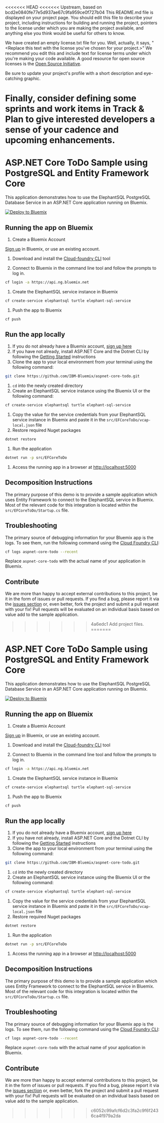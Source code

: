 <<<<<<< HEAD
<<<<<<< Upstream, based on bcd2e0840fe77e5d937ae67c9fa959ce0f727b04
This README.md file is displayed on your project page. You should edit this 
file to describe your project, including instructions for building and 
running the project, pointers to the license under which you are making the 
project available, and anything else you think would be useful for others to
know.

We have created an empty license.txt file for you. Well, actually, it says,
"<Replace this text with the license you've chosen for your project.>" We 
recommend you edit this and include text for license terms under which you're
making your code available. A good resource for open source licenses is the 
[Open Source Initiative](http://opensource.org/).

Be sure to update your project's profile with a short description and 
eye-catching graphic.

Finally, consider defining some sprints and work items in Track & Plan to give 
interested developers a sense of your cadence and upcoming enhancements.
=======
# ASP.NET Core ToDo Sample using PostgreSQL and Entity Framework Core

This application demonstrates how to use the ElephantSQL PostgreSQL Database Service in an ASP.NET Core application running on Bluemix.

[![Deploy to Bluemix](https://bluemix.net/deploy/button.png)](https://bluemix.net/deploy)

## Running the app on Bluemix

1. Create a Bluemix Account

  [Sign up][sign_up] in Bluemix, or use an existing account.

1. Download and install the [Cloud-foundry CLI][cloud_foundry] tool

1. Connect to Bluemix in the command line tool and follow the prompts to log in.

  ```sh
  cf login -a https://api.ng.bluemix.net
  ```

1. Create the ElephantSQL service instance in Bluemix
  ```sh
  cf create-service elephantsql turtle elephant-sql-service
  ```

1. Push the app to Bluemix
  ```sh
  cf push
  ```

## Run the app locally

1. If you do not already have a Bluemix account, [sign up here][sign_up]
1. If you have not already, install ASP.NET Core and the Dotnet CLI by following the [Getting Started][] instructions
1. Clone the app to your local environment from your terminal using the following command:

  ```sh
  git clone https://github.com/IBM-Bluemix/aspnet-core-todo.git
  ```

1. `cd` into the newly created directory
1. Create an ElephantSQL service instance using the Bluemix UI or the following command:

  ```sh
  cf create-service elephantsql turtle elephant-sql-service
  ```

1. Copy the value for the service credentials from your ElephantSQL service instance in Bluemix and paste it in the `src/EFCoreToDo/vcap-local.json` file
1. Restore required Nuget packages

  ```sh
  dotnet restore
  ```

1. Run the application

  ```sh
  dotnet run -p src/EFCoreToDo
  ```

1. Access the running app in a browser at [http://localhost:5000](http://localhost:5000)

## Decomposition Instructions

The primary purpose of this demo is to provide a sample application which uses Entity Framework to connect to the ElephantSQL service in Bluemix.
Most of the relevant code for this integration is located within the `src/EFCoreToDo/Startup.cs` file.

## Troubleshooting

The primary source of debugging information for your Bluemix app is the logs.  To see them, run the following command using the [Cloud Foundry CLI][cloud_foundry]:

```sh
cf logs aspnet-core-todo --recent
```

Replace `aspnet-core-todo` with the actual name of your application in Bluemix.

## Contribute

We are more than happy to accept external contributions to this project, be it in the form of issues or pull requests.  If you find a bug, please report it via the [issues section][repo_issues] or, even better, fork the project and submit a pull request with your fix!  Pull requests will be evaluated on an individual basis based on value add to the sample application.

[Getting Started]: https://www.microsoft.com/net/core
[sign_up]: http://bluemix.net/
[cloud_foundry]: https://github.com/cloudfoundry/cli
[repo_issues]: https://github.com/IBM-Bluemix/aspnet-core-todo/issues
>>>>>>> 4a6edc1 Add project files.
=======
# ASP.NET Core ToDo Sample using PostgreSQL and Entity Framework Core

This application demonstrates how to use the ElephantSQL PostgreSQL Database Service in an ASP.NET Core application running on Bluemix.

[![Deploy to Bluemix](https://bluemix.net/deploy/button.png)](https://bluemix.net/deploy)

## Running the app on Bluemix

1. Create a Bluemix Account

  [Sign up][sign_up] in Bluemix, or use an existing account.

1. Download and install the [Cloud-foundry CLI][cloud_foundry] tool

1. Connect to Bluemix in the command line tool and follow the prompts to log in.

  ```sh
  cf login -a https://api.ng.bluemix.net
  ```

1. Create the ElephantSQL service instance in Bluemix
  ```sh
  cf create-service elephantsql turtle elephant-sql-service
  ```

1. Push the app to Bluemix
  ```sh
  cf push
  ```

## Run the app locally

1. If you do not already have a Bluemix account, [sign up here][sign_up]
1. If you have not already, install ASP.NET Core and the Dotnet CLI by following the [Getting Started][] instructions
1. Clone the app to your local environment from your terminal using the following command:

  ```sh
  git clone https://github.com/IBM-Bluemix/aspnet-core-todo.git
  ```

1. `cd` into the newly created directory
1. Create an ElephantSQL service instance using the Bluemix UI or the following command:

  ```sh
  cf create-service elephantsql turtle elephant-sql-service
  ```

1. Copy the value for the service credentials from your ElephantSQL service instance in Bluemix and paste it in the `src/EFCoreToDo/vcap-local.json` file
1. Restore required Nuget packages

  ```sh
  dotnet restore
  ```

1. Run the application

  ```sh
  dotnet run -p src/EFCoreToDo
  ```

1. Access the running app in a browser at [http://localhost:5000](http://localhost:5000)

## Decomposition Instructions

The primary purpose of this demo is to provide a sample application which uses Entity Framework to connect to the ElephantSQL service in Bluemix.
Most of the relevant code for this integration is located within the `src/EFCoreToDo/Startup.cs` file.

## Troubleshooting

The primary source of debugging information for your Bluemix app is the logs.  To see them, run the following command using the [Cloud Foundry CLI][cloud_foundry]:

```sh
cf logs aspnet-core-todo --recent
```

Replace `aspnet-core-todo` with the actual name of your application in Bluemix.

## Contribute

We are more than happy to accept external contributions to this project, be it in the form of issues or pull requests.  If you find a bug, please report it via the [issues section][repo_issues] or, even better, fork the project and submit a pull request with your fix!  Pull requests will be evaluated on an individual basis based on value add to the sample application.

[Getting Started]: https://www.microsoft.com/net/core
[sign_up]: http://bluemix.net/
[cloud_foundry]: https://github.com/cloudfoundry/cli
[repo_issues]: https://github.com/IBM-Bluemix/aspnet-core-todo/issues
>>>>>>> c6052c99afcf6d2c3fa2c9f6f2436ca4f979a2da
